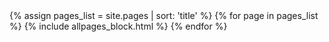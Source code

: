 <div>
    {% assign pages_list = site.pages | sort: 'title' %}
    {% for page in pages_list %}
    {% include allpages_block.html %}
    {% endfor %}
</div>